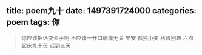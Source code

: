 title: poem九十
date: 1497391724000
categories: poem
tags: 你
---
> 你应该把话变金子啊
不应该一开口痛痒无关
早安
孤独小美
格致别趣
六点起床九十天 迟到三天